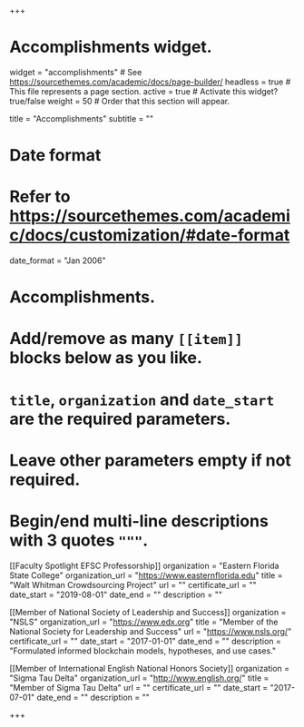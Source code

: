 +++
# Accomplishments widget.
widget = "accomplishments"  # See https://sourcethemes.com/academic/docs/page-builder/
headless = true  # This file represents a page section.
active = true  # Activate this widget? true/false
weight = 50  # Order that this section will appear.

title = "Accomplish&shy;ments"
subtitle = ""

# Date format
#   Refer to https://sourcethemes.com/academic/docs/customization/#date-format
date_format = "Jan 2006"

# Accomplishments.
#   Add/remove as many `[[item]]` blocks below as you like.
#   `title`, `organization` and `date_start` are the required parameters.
#   Leave other parameters empty if not required.
#   Begin/end multi-line descriptions with 3 quotes `"""`.

[[Faculty Spotlight EFSC Professorship]]
  organization = "Eastern Florida State College"
  organization_url = "https://www.easternflorida.edu"
  title = "Walt Whitman Crowdsourcing Project"
  url = ""
  certificate_url = ""
  date_start = "2019-08-01"
  date_end = ""
  description = ""

[[Member of National Society of Leadership and Success]]
  organization = "NSLS"
  organization_url = "https://www.edx.org"
  title = "Member of the National Society for Leadership and Success"
  url = "https://www.nsls.org/"
  certificate_url = ""
  date_start = "2017-01-01"
  date_end = ""
  description = "Formulated informed blockchain models, hypotheses, and use cases."

[[Member of International English National Honors Society]]
  organization = "Sigma Tau Delta"
  organization_url = "http://www.english.org/"
  title = "Member of Sigma Tau Delta"
  url = ""
  certificate_url = ""
  date_start = "2017-07-01"
  date_end = ""
  description = ""

+++
